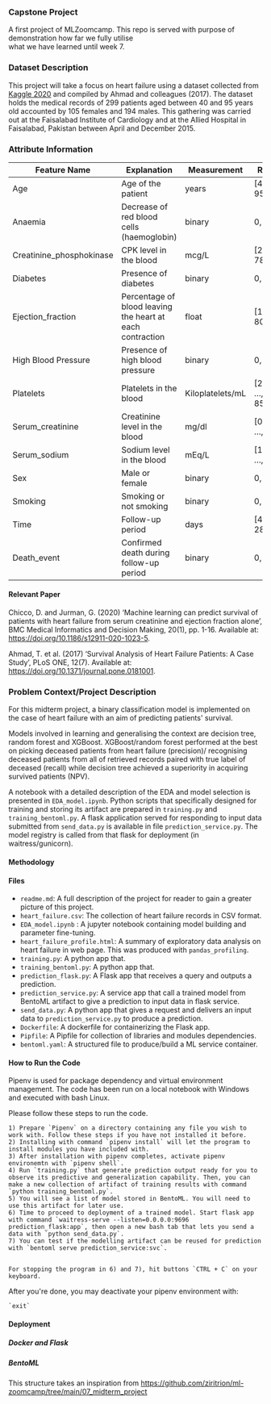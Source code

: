 ### Capstone Project 

A first project of MLZoomcamp. This repo is served with purpose of demonstration how far we fully utilise  
what we have learned until week 7.


### Dataset Description

This project will take a focus on heart failure using a dataset collected from [Kaggle 2020](https://www.kaggle.com/datasets/andrewmvd/heart-failure-clinical-data) and compiled by Ahmad and colleagues (2017). The dataset holds the medical records of 299 patients aged between 40 and 95 years old accounted by 105 females and 194 males. This gathering was carried out at the Faisalabad Institute of Cardiology and at the Allied Hospital in Faisalabad, Pakistan between April and December 2015. 

### Attribute Information

| Feature Name        | Explanation           | Measurement  |  Range  |
| ------------- | ------------- |  ----- |  ----- | 
| Age      | Age of the patient | years |  [40,…, 95]  |
| Anaemia      | Decrease of red blood cells (haemoglobin) |  binary |  0, 1  |
| Creatinine_phosphokinase | CPK level in the blood |   mcg/L | [23, …, 7861] |
|  Diabetes	 | Presence of diabetes |	binary |	0, 1 |
| Ejection_fraction | 	Percentage of blood leaving the heart at each contraction | 	float	| [14, …, 80] | 
| High Blood Pressure | 	Presence of high blood pressure | 	binary	| 0, 1 | 
| Platelets | 	Platelets in the blood | 	Kiloplatelets/mL	| [25.01, …, 850.00] | 
| Serum_creatinine | 	Creatinine level in the blood | 	mg/dl	| [0.50, …, 9.4] | 
| Serum_sodium |	Sodium level in the blood |	mEq/L |	[114, …, 148] |
| Sex |	Male or female | 	binary |	0, 1 |
| Smoking |	Smoking or not smoking |	binary |	0, 1 |
| Time |	Follow-up period |	days |	[4, …, 285] |
| Death_event |	Confirmed death during follow-up period |	binary |	0, 1 |



#### Relevant Paper
Chicco, D. and Jurman, G. (2020) ‘Machine learning can predict survival of patients with heart failure from serum creatinine and ejection fraction alone’, BMC Medical Informatics and Decision Making, 20(1), pp. 1-16. Available at: https://doi.org/10.1186/s12911-020-1023-5.

Ahmad, T. et al. (2017) ‘Survival Analysis of Heart Failure Patients: A Case Study’, PLoS ONE, 12(7). Available at: https://doi.org/10.1371/journal.pone.0181001.

### Problem Context/Project Description

For this midterm project, a binary classification model is implemented on the case of heart failure with an aim of predicting patients' survival.

Models involved in learning and generalising the context are decision tree, random forest and XGBoost. XGBoost/random forest performed at the best on picking deceased patients from heart failure (precision)/ recognising deceased patients from all of retrieved records paired with true label of deceased (recall) while decision tree achieved a superiority in acquiring survived patients (NPV). 

A notebook with a detailed description of the EDA and model selection is presented in `EDA_model.ipynb`. Python scripts that specifically designed for training and storing its artifact are prepared in `training.py` and `training_bentoml.py`. A flask application served for responding to input data submitted from `send_data.py` is available in file `prediction_service.py`. The model registry is called from that flask for deployment (in waitress/gunicorn).


#### Methodology


#### Files

- `readme.md`: A full description of the project for reader to gain a greater picture of this project.
- `heart_failure.csv`: The collection of heart failure records in CSV format.
- `EDA_model.ipynb` : A jupyter notebook containing model building and parameter fine-tuning.
- `heart_failure_profile.html`: A summary of exploratory data analysis on heart failure in web page. This was produced with `pandas_profiling`.
- `training.py`: A python app that.
- `training_bentoml.py`: A python app that.
- `prediction_flask.py`: A Flask app that receives a query and outputs a prediction.
- `prediction_service.py`: A service app that call a trained model from BentoML artifact to give a prediction to input data in flask service.
- `send_data.py`: A python app that gives a request and delivers an input data to `prediction_service.py` to produce a prediction.
- `Dockerfile`: A dockerfile for containerizing the Flask app.
- `Pipfile`: A Pipfile for collection of libraries and modules dependencies.
- `bentoml.yaml`: A structured file to produce/build a ML service container.



#### How to Run the Code

Pipenv is used for package dependency and virtual environment management. The code has been run on a local notebook with Windows and executed with bash Linux.

Please follow these steps to run the code.

    1) Prepare `Pipenv` on a directory containing any file you wish to work with. Follow these steps if you have not installed it before.
    2) Installing with command `pipenv install` will let the program to install modules you have included with.
    3) After installation with pipenv completes, activate pipenv environemtn with `pipenv shell`.
    4) Run `training.py` that generate prediction output ready for you to observe its predictive and generalization capability. Then, you can make a new collection of artifact of training results with command `python training_bentoml.py`.
    5) You will see a list of model stored in BentoML. You will need to use this artifact for later use. 
    6) Time to proceed to deployment of a trained model. Start flask app with command `waitress-serve --listen=0.0.0.0:9696 prediction_flask:app`, then open a new bash tab that lets you send a data with `python send_data.py`.
    7) You can test if the modelling artifact can be reused for prediction with `bentoml serve prediction_service:svc`.
    

    For stopping the program in 6) and 7), hit buttons `CTRL + C` on your keyboard.

After you're done, you may deactivate your pipenv environment with:

    `exit`




#### Deployment

##### Docker and Flask

##### BentoML


This structure takes an inspiration from 
https://github.com/ziritrion/ml-zoomcamp/tree/main/07_midterm_project